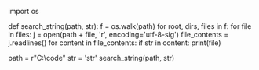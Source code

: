 

import os

def search_string(path, str):
    f = os.walk(path)
    for root, dirs, files in f:
        for file in files:
            j = open(path + file, 'r', encoding='utf-8-sig')
            file_contents = j.readlines()
            for content in file_contents:
                if str in content:
                    print(file)
                    
path = r"C:\\code"
str = 'str'
search_string(path, str)
